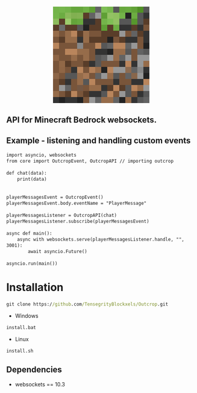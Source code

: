 <p align="center">
  <img src="./public/outcrop256.png">
</p>

## API for Minecraft Bedrock websockets.


## Example - listening and handling custom events
```python3
import asyncio, websockets
from core import OutcropEvent, OutcropAPI // importing outcrop

def chat(data):
    print(data)


playerMessagesEvent = OutcropEvent()
playerMessagesEvent.body.eventName = "PlayerMessage"

playerMessagesListener = OutcropAPI(chat)
playerMessagesListener.subscribe(playerMessagesEvent)

async def main():
    async with websockets.serve(playerMessagesListener.handle, "", 3001):
        await asyncio.Future()

asyncio.run(main())
```


# Installation
```cmd
git clone https://github.com/TensegrityBlockxels/Outcrop.git
```

- Windows 
```cmd
install.bat
``` 
- Linux 
```bash
install.sh
```



## Dependencies
- websockets == 10.3
